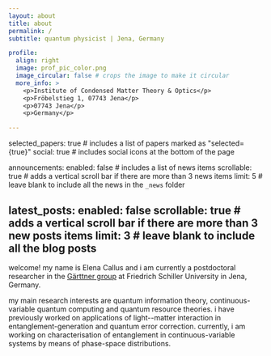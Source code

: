 ```yaml
---
layout: about
title: about
permalink: /
subtitle: quantum physicist | Jena, Germany 

profile:
  align: right
  image: prof_pic_color.png
  image_circular: false # crops the image to make it circular
  more_info: >
    <p>Institute of Condensed Matter Theory & Optics</p>
    <p>Fröbelstieg 1, 07743 Jena</p>
    <p>07743 Jena</p>
    <p>Germany</p>

---
```

selected_papers: true # includes a list of papers marked as "selected={true}"
social: true # includes social icons at the bottom of the page

announcements:
  enabled: false # includes a list of news items
  scrollable: true # adds a vertical scroll bar if there are more than 3 news items
  limit: 5 # leave blank to include all the news in the `_news` folder

latest_posts:
  enabled: false
  scrollable: true # adds a vertical scroll bar if there are more than 3 new posts items
  limit: 3 # leave blank to include all the blog posts
---

welcome! my name is Elena Callus and i am currently a postdoctoral researcher in the [Gärttner group](https://qiqs-jena.de) at Friedrich Schiller University in Jena, Germany. 

my main research interests are quantum information theory, continuous-variable quantum computing and quantum resource theories. i have previously worked on applications of light--matter interaction in entanglement-generation and quantum error correction. currently, i am working on characterisation of entanglement in continuous-variable systems by means of phase-space distributions.
